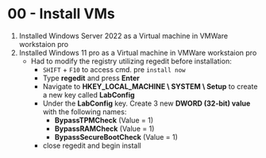 # 00 - Install VMs


1. Installed Windows Server 2022 as a Virtual machine in VMWare workstaion pro
2. Installed Windows 11 pro as a Virtual machine in VMWare workstaion pro
    - Had to modify the registry utilizing regedit before installation:
        - `SHIFT` + `F10` to access cmd. pre `install now`
        - Type **regedit** and press **Enter**
        - Navigate to **HKEY_LOCAL_MACHINE \ SYSTEM \ Setup** to create a new key called **LabConfig**
        - Under the **LabConfig** key. Create 3 new **DWORD (32-bit) value** with the following names:
            - **BypassTPMCheck** (Value = 1)
            - **BypassRAMCheck** (Value = 1)
            - **BypassSecureBootCheck** (Value = 1)
        - close regedit and begin install